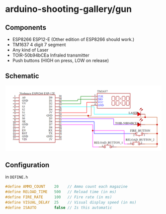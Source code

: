 # arduino-shooting-gallery/gun

## Components

- ESP8266 ESP12-E (Other edition of ESP8266 should work.)
- TM1637 4 digit 7 segment
- Any kind of Laser
- TOIR-50b94bCEa Infraled transmitter
- Push buttons (HIGH on press, LOW on release)

## Schematic

![Gun schematic](schematic.png "schematic")

## Configuration

in `DEFINE.h`

```cpp
#define AMMO_COUNT    20    // Ammo count each magazine
#define RELOAD_TIME   500   // Reload time (in ms)
#define FIRE_RATE     100   // Fire rate (in ms)
#define VISUAL_DELAY  25    // Visual display speed (in ms)
#define ISAUTO        false // Is this automatic
```
